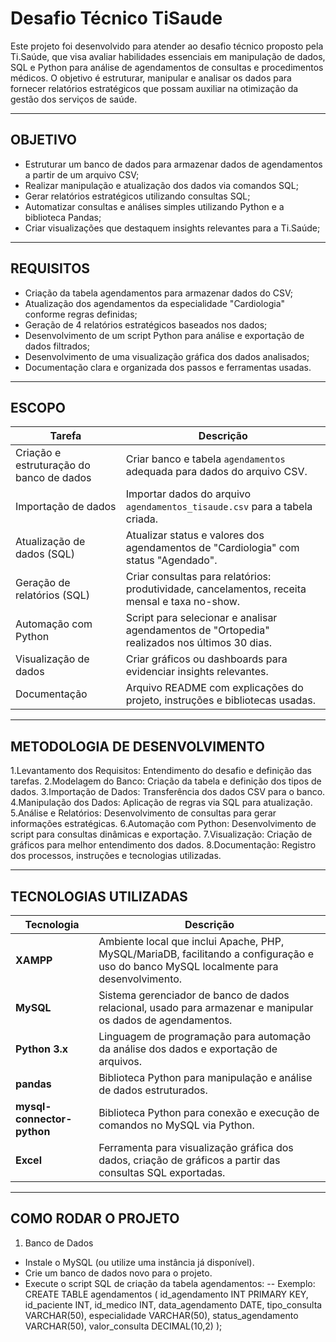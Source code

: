 # Desafio Técnico TiSaude

Este projeto foi desenvolvido para atender ao desafio técnico proposto pela Ti.Saúde, que visa avaliar habilidades essenciais em manipulação de dados, SQL e Python para análise de agendamentos de consultas e procedimentos médicos. O objetivo é estruturar, manipular e analisar os dados para fornecer relatórios estratégicos que possam auxiliar na otimização da gestão dos serviços de saúde.

------

## OBJETIVO
- Estruturar um banco de dados para armazenar dados de agendamentos a partir de um arquivo CSV;
- Realizar manipulação e atualização dos dados via comandos SQL;
- Gerar relatórios estratégicos utilizando consultas SQL;
- Automatizar consultas e análises simples utilizando Python e a biblioteca Pandas;
- Criar visualizações que destaquem insights relevantes para a Ti.Saúde;

------

## REQUISITOS 
- Criação da tabela agendamentos para armazenar dados do CSV;
- Atualização dos agendamentos da especialidade "Cardiologia" conforme regras definidas;
- Geração de 4 relatórios estratégicos baseados nos dados;
- Desenvolvimento de um script Python para análise e exportação de dados filtrados;
- Desenvolvimento de uma visualização gráfica dos dados analisados;
- Documentação clara e organizada dos passos e ferramentas usadas.

------

## ESCOPO
| Tarefa                                   | Descrição                                                                                     |
| ---------------------------------------- | --------------------------------------------------------------------------------------------- |
| Criação e estruturação do banco de dados | Criar banco e tabela `agendamentos` adequada para dados do arquivo CSV.                       |
| Importação de dados                      | Importar dados do arquivo `agendamentos_tisaude.csv` para a tabela criada.                    |
| Atualização de dados (SQL)               | Atualizar status e valores dos agendamentos de "Cardiologia" com status "Agendado".           |
| Geração de relatórios (SQL)              | Criar consultas para relatórios: produtividade, cancelamentos, receita mensal e taxa no-show. |
| Automação com Python                     | Script para selecionar e analisar agendamentos de "Ortopedia" realizados nos últimos 30 dias. |
| Visualização de dados                    | Criar gráficos ou dashboards para evidenciar insights relevantes.                             |
| Documentação                             | Arquivo README com explicações do projeto, instruções e bibliotecas usadas.                   |

------

## METODOLOGIA DE DESENVOLVIMENTO
1.Levantamento dos Requisitos: Entendimento do desafio e definição das tarefas.
2.Modelagem do Banco: Criação da tabela e definição dos tipos de dados.
3.Importação de Dados: Transferência dos dados CSV para o banco.
4.Manipulação dos Dados: Aplicação de regras via SQL para atualização.
5.Análise e Relatórios: Desenvolvimento de consultas para gerar informações estratégicas.
6.Automação com Python: Desenvolvimento de script para consultas dinâmicas e exportação.
7.Visualização: Criação de gráficos para melhor entendimento dos dados.
8.Documentação: Registro dos processos, instruções e tecnologias utilizadas.

------

## TECNOLOGIAS UTILIZADAS
| Tecnologia                 | Descrição                                                                                                    |
| -------------------------- | ------------------------------------------------------------------------------------------------------------ |
| **XAMPP**                  | Ambiente local que inclui Apache, PHP, MySQL/MariaDB, facilitando a configuração e uso do banco MySQL localmente para desenvolvimento. |
| **MySQL**                  | Sistema gerenciador de banco de dados relacional, usado para armazenar e manipular os dados de agendamentos. |
| **Python 3.x**             | Linguagem de programação para automação da análise dos dados e exportação de arquivos.                       |
| **pandas**                 | Biblioteca Python para manipulação e análise de dados estruturados.                                          |
| **mysql-connector-python** | Biblioteca Python para conexão e execução de comandos no MySQL via Python.                                   |
| **Excel**                  | Ferramenta para visualização gráfica dos dados, criação de gráficos a partir das consultas SQL exportadas.   |

------

## COMO RODAR O PROJETO
1. Banco de Dados
- Instale o MySQL (ou utilize uma instância já disponível).
- Crie um banco de dados novo para o projeto.
- Execute o script SQL de criação da tabela agendamentos:
  -- Exemplo:
CREATE TABLE agendamentos (
  id_agendamento INT PRIMARY KEY,
  id_paciente INT,
  id_medico INT,
  data_agendamento DATE,
  tipo_consulta VARCHAR(50),
  especialidade VARCHAR(50),
  status_agendamento VARCHAR(50),
  valor_consulta DECIMAL(10,2)
);













